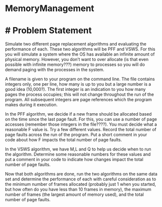 # MemoryManagement

# # Problem Statement
Simulate two different page replacement algorithms and evaluating the performance of each.  These two algorithms will be PFF and VSWS.  For this you will simulate a system where the OS has available an infinite amount of physical memory.  However, you don’t want to over allocate (is that even possible with infinite memory???) memory to processes so you will do demand paging with the processes in the system.

A filename is given to your program on the command line.  The file contains integers only, one per line, how many is up to you but a large number is a good idea (10,000?).  The first integer is an indication to you how many pages the process occupies; this will not change throughout the run of the program.  All subsequent integers are page references which the program makes during it execution.

In the PFF algorithm, we decide if a new frame should be allocated based on the time since the last page fault.  For this, you can use a number of page accesses (remember those integers in the file????).  You must decide what a reasonable F value is.  Try a few different values.  Record the total number of page faults across the run of the program.  Put a short comment in your code about how F impacts the total number of page faults.

In the VSWS algorithm, we have M,L and Q to help us decide when to run the algorithm.  Determine some reasonable numbers for these values and put a comment in your code to indicate how changes impact the total number of page faults.

Now that both algorithms are done, run the two algorithms on the same data set and determine the performance of each with careful consideration as to the minimum number of frames allocated (probably just 1 when you started, but how often do you have less than 10 frames in memory), the maximum number of frames (the largest amount of memory used), and the total number of page faults.

